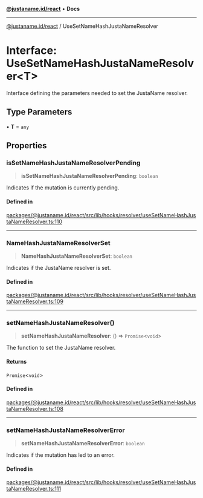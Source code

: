 [**@justaname.id/react**](../README.md) • **Docs**

***

[@justaname.id/react](../globals.md) / UseSetNameHashJustaNameResolver

# Interface: UseSetNameHashJustaNameResolver\<T\>

Interface defining the parameters needed to set the JustaName resolver.

## Type Parameters

• **T** = `any`

## Properties

### isSetNameHashJustaNameResolverPending

> **isSetNameHashJustaNameResolverPending**: `boolean`

Indicates if the mutation is currently pending.

#### Defined in

[packages/@justaname.id/react/src/lib/hooks/resolver/useSetNameHashJustaNameResolver.ts:110](https://github.com/JustaName-id/JustaName-sdk/blob/dc845c10af242e3ca87d95ef392516ac0bfa8b95/packages/@justaname.id/react/src/lib/hooks/resolver/useSetNameHashJustaNameResolver.ts#L110)

***

### NameHashJustaNameResolverSet

> **NameHashJustaNameResolverSet**: `boolean`

Indicates if the JustaName resolver is set.

#### Defined in

[packages/@justaname.id/react/src/lib/hooks/resolver/useSetNameHashJustaNameResolver.ts:109](https://github.com/JustaName-id/JustaName-sdk/blob/dc845c10af242e3ca87d95ef392516ac0bfa8b95/packages/@justaname.id/react/src/lib/hooks/resolver/useSetNameHashJustaNameResolver.ts#L109)

***

### setNameHashJustaNameResolver()

> **setNameHashJustaNameResolver**: () => `Promise`\<`void`\>

The function to set the JustaName resolver.

#### Returns

`Promise`\<`void`\>

#### Defined in

[packages/@justaname.id/react/src/lib/hooks/resolver/useSetNameHashJustaNameResolver.ts:108](https://github.com/JustaName-id/JustaName-sdk/blob/dc845c10af242e3ca87d95ef392516ac0bfa8b95/packages/@justaname.id/react/src/lib/hooks/resolver/useSetNameHashJustaNameResolver.ts#L108)

***

### setNameHashJustaNameResolverError

> **setNameHashJustaNameResolverError**: `boolean`

Indicates if the mutation has led to an error.

#### Defined in

[packages/@justaname.id/react/src/lib/hooks/resolver/useSetNameHashJustaNameResolver.ts:111](https://github.com/JustaName-id/JustaName-sdk/blob/dc845c10af242e3ca87d95ef392516ac0bfa8b95/packages/@justaname.id/react/src/lib/hooks/resolver/useSetNameHashJustaNameResolver.ts#L111)
